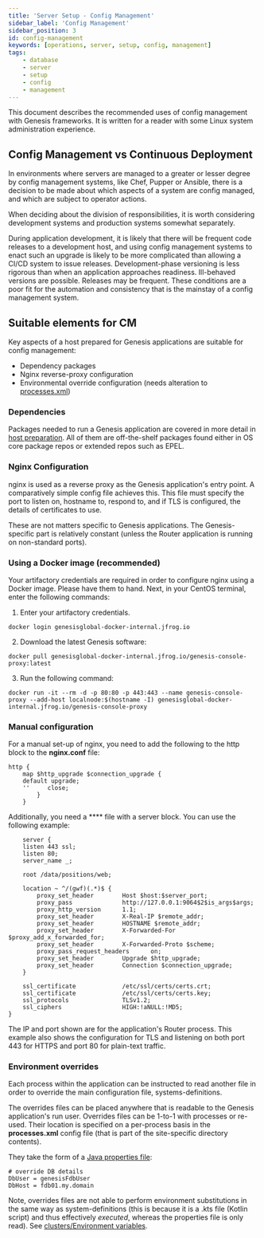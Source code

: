```yaml
---
title: 'Server Setup - Config Management'
sidebar_label: 'Config Management'
sidebar_position: 3
id: config-management
keywords: [operations, server, setup, config, management]
tags:
    - database
    - server
    - setup
    - config
    - management
---
```

This document describes the recommended uses of config management with Genesis frameworks.  It is written for a reader with some
Linux system administration experience.

## Config Management vs Continuous Deployment

In environments where servers are managed to a greater or lesser degree by config management systems, like Chef, Pupper or Ansible, there is a decision to be made about which aspects of a system are config managed, and which are subject to operator actions.

When deciding about the division of responsibilities, it is worth considering development systems and production systems somewhat separately.

During application development, it is likely that there will be frequent code releases to a development host, and using config management systems to enact such an upgrade is likely to be more complicated than allowing a CI/CD system to issue releases.  Development-phase versioning is less rigorous than when an application approaches readiness.  Ill-behaved versions are possible.  Releases may be frequent.  These conditions are a poor fit for the automation and consistency that is the mainstay of a config management system.

## Suitable elements for CM

Key aspects of a host prepared for Genesis applications are suitable for config management:
* Dependency packages
* Nginx reverse-proxy configuration
* Environmental override configuration (needs alteration to [processes.xml](/server/configuring-runtime/processes))

### Dependencies

Packages needed to run a Genesis application are covered in more detail in
[host preparation](/operations/server-setup/host-preparation).
All of them are off-the-shelf packages found either in OS core package repos or extended repos such as EPEL.

### Nginx Configuration

nginx is used as a reverse proxy as the Genesis application's entry point. A comparatively simple config file achieves this. This file must specify the port to listen on, hostname to, respond to, and if TLS is configured, the details of certificates to use.

These are not matters specific to Genesis applications.  The Genesis-specific part is relatively constant (unless the Router application is running on non-standard ports).

### Using a Docker image (recommended)

Your artifactory credentials are required in order to configure nginx using a Docker image. Please have them to hand.
Next, in your CentOS terminal, enter the following commands:


1. Enter your artifactory credentials.
```shell
docker login genesisglobal-docker-internal.jfrog.io
```

2. Download the latest Genesis software:

```shell
docker pull genesisglobal-docker-internal.jfrog.io/genesis-console-proxy:latest
```

3. Run the following command:
```shell
docker run -it --rm -d -p 80:80 -p 443:443 --name genesis-console-proxy --add-host localnode:$(hostname -I) genesisglobal-docker-internal.jfrog.io/genesis-console-proxy
```

### Manual configuration

For a manual set-up of nginx, you need to add the following to the http block to the **nginx.conf** file:

```
http {
    map $http_upgrade $connection_upgrade {
    default upgrade;
    ''     close;
        }
    }
```
Additionally, you need a **** file with a server block. You can use the following example:

```text
    server {
    listen 443 ssl;
    listen 80;
    server_name _;

    root /data/positions/web;

    location ~ ^/(gwf)(.*)$ {
        proxy_set_header        Host $host:$server_port;
        proxy_pass              http://127.0.0.1:9064$2$is_args$args;
        proxy_http_version      1.1;
        proxy_set_header        X-Real-IP $remote_addr;
        proxy_set_header        HOSTNAME $remote_addr;
        proxy_set_header        X-Forwarded-For $proxy_add_x_forwarded_for;
        proxy_set_header        X-Forwarded-Proto $scheme;
        proxy_pass_request_headers      on;
        proxy_set_header        Upgrade $http_upgrade;
        proxy_set_header        Connection $connection_upgrade;
    }
    
    ssl_certificate             /etc/ssl/certs/certs.crt;
    ssl_certificate             /etc/ssl/certs/certs.key;
    ssl_protocols               TLSv1.2;
    ssl_ciphers                 HIGH:!aNULL:!MD5;
}
```

The IP and port shown are for the application's Router process. This example also shows the configuration for TLS and listening on both port 443 for HTTPS and port 80 for plain-text traffic.

### Environment overrides

Each process within the application can be instructed to read another file in order to override the main configuration file, systems-definitions.

The overrides files can be placed anywhere that is readable to the Genesis application's run user. Overrides files can be 1-to-1 with processes or re-used.  Their location is specified on a per-process basis in the **processes.xml** config file (that is part of the site-specific directory contents).

They take the form of a [Java properties file](https://www.w3schools.io/file/properties-extension-introduction/):

```properties
# override DB details
DbUser = genesisFdbUser
DbHost = fdb01.my.domain
```

Note, overrides files are not able to perform environment substitutions in the same way as system-definitions (this is because it is a .kts file (Kotlin script) and thus effectively _executed_, whereas the properties file is only read). See
[clusters/Environment variables](/operations/clustering/clusters#Environment-variables).




